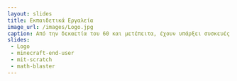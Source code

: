 ```yaml
---
layout: slides
title: Εκπαιδετικά Εργαλεία
image_url: /images/Logo.jpg
caption: Από την δεκαετία του 60 και μετέπειτα, έχουν υπάρξει συσκευές και εφαρμογές οι οποίες είχαν σαν στόχο να βοηθήσουν τον μαθητή στην απόκτηση γνώσεων. Σήμερα, αυτά τα μέσα έχουν εξελιχθεί σε τέτοιο βαθμό,όπονυαποτελούν βασικά μαθησιακά εργαλεία για έναν μαθητή.
slides:
 - Logo
 - minecraft-end-user
 - mit-scratch
 - math-blaster
---
```


